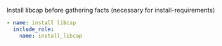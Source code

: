 Install libcap before gathering facts (necessary for install-requirements)

```yaml
- name: install libcap
  include_role:
    name: install_libcap
```